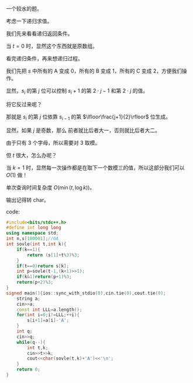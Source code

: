 一个较水的题。

考虑一下递归求值。

我们先来看看递归返回条件。

当 $t=0$ 时，显然这个东西就是原数组。

看完递归条件，再来想递归过程。

我们先把 $s$ 中所有的 A 变成 0，所有的 B 变成 1，所有的 C 变成 2，方便我们操作。

显然，$s_i$ 的第 $j$ 位可以控制 $s_i+1$ 的第 $2 \cdot j - 1$ 和第 $2 \cdot j$ 的值。

将它反过来呢？

那就是 $s_i$ 的第 $j$ 位依靠 $s_{i-1}$ 的第 $\lfloor\frac{j+1}{2}\rfloor$ 位生成。

显然，如果 $j$ 是奇数，那么 前者就比后者大一，否则就比后者大二。

由于只有 3 个字母，所以需要对 3 取模。

但 $t$ 很大，怎么办呢？

当 $k=1$ 时，显然每一次操作都是在取下一个数模三的值，所以这部分我们可以 $O(1)$ 做！

单次查询时间复杂度 $O(\min(t,\log k))$。

输出记得转 char。

code:
```cpp
#include<bits/stdc++.h>
#define int long long
using namespace std;
int n,s[100001];//0A
int sovle(int t,int k){
	if(k==1){
		return (s[1]+t%3)%3;
	}
	if(t==0)return s[k];
	int p=sovle(t-1,(k+1)>>1);
	if(k&1)return(p+1)%3;
	return(p+2)%3;
}
signed main(){ios::sync_with_stdio(0),cin.tie(0),cout.tie(0);
	string a;
	cin>>a;
	const int LLL=a.length();
	for(int i=0;i!=LLL;++i){
		s[i+1]=a[i]-'A';
	}
	int q;
	cin>>q;
	while(q--){
		int t,k;
		cin>>t>>k;
		cout<<char(sovle(t,k)+'A')<<'\n';
	}
	return 0; 
} 
```
